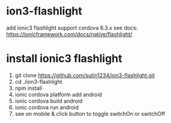 # ion3-flashlight
add ionic3 flashlight support cordova 6.3.x
see docs: https://ionicframework.com/docs/native/flashlight/
# install ionic3 flashlight
1. git clone https://github.com/sutin1234/ion3-flashlight.git
2. cd ./ion3-flashlight
3. npm install
4. ionic cordova platform add android
5. ionic cordova build android
6. ionic cordova run android
7. see on mobile & click button to toggle switchOn or switchOff
